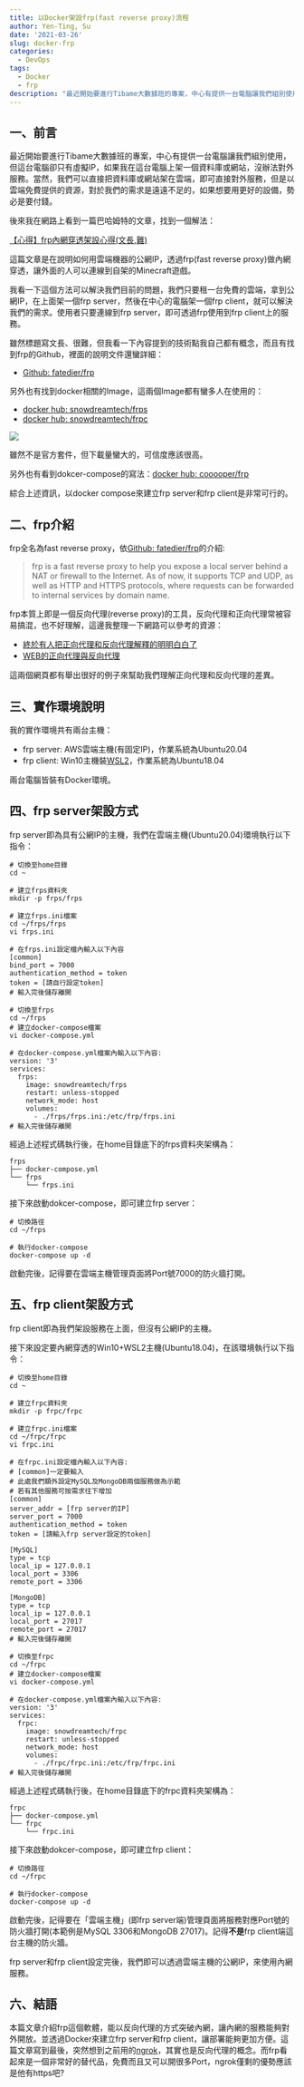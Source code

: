 ```yaml
---
title: 以Docker架設frp(fast reverse proxy)流程
author: Yen-Ting, Su
date: '2021-03-26'
slug: docker-frp
categories:
  - DevOps
tags:
  - Docker
  - frp
description: "最近開始要進行Tibame大數據班的專案，中心有提供一台電腦讓我們組別使用，但這台電腦卻只有虛擬IP，如果我在這台電腦上架一個資料庫或網站，沒辦法對外服務。本篇文章提供一個解決方法：在雲端開設免費的主機取得公網IP，並在雲端主機上架設反向代理伺服，實行內網穿透，讓虛擬IP主機能夠對外服務。"
---
```


## 一、前言

最近開始要進行Tibame大數據班的專案，中心有提供一台電腦讓我們組別使用，但這台電腦卻只有虛擬IP，如果我在這台電腦上架一個資料庫或網站，沒辦法對外服務。當然，我們可以直接把資料庫或網站架在雲端，即可直接對外服務，但是以雲端免費提供的資源，對於我們的需求是遠遠不足的，如果想要用更好的設備，勢必是要付錢。

後來我在網路上看到一篇巴哈姆特的文章，找到一個解法：

[【心得】frp內網穿透架設心得(文長,難)](https://forum.gamer.com.tw/Co.php?bsn=18673&sn=834074)

這篇文章是在說明如何用雲端機器的公網IP，透過frp(fast reverse proxy)做內網穿透，讓外面的人可以連線到自架的Minecraft遊戲。

我看一下這個方法可以解決我們目前的問題，我們只要租一台免費的雲端，拿到公網IP，在上面架一個frp server，然後在中心的電腦架一個frp client，就可以解決我們的需求。使用者只要連線到frp server，即可透過frp使用到frp client上的服務。

雖然標題寫文長、很難，但我看一下內容提到的技術點我自己都有概念，而且有找到frp的Github，裡面的說明文件還蠻詳細：

* [Github: fatedier/frp](https://github.com/fatedier/frp)

另外也有找到docker相關的Image，這兩個Image都有蠻多人在使用的：

* [docker hub: snowdreamtech/frps](https://hub.docker.com/r/snowdreamtech/frps)
* [docker hub: snowdreamtech/frpc](https://hub.docker.com/r/snowdreamtech/frpc)

![](https://i.imgur.com/IJgF3aR.png)

雖然不是官方套件，但下載量蠻大的，可信度應該很高。

另外也有看到dokcer-compose的寫法：[docker hub: cooooper/frp](https://hub.docker.com/r/cooooper/frp/)

綜合上述資訊，以docker compose來建立frp server和frp client是非常可行的。

## 二、frp介紹

frp全名為fast reverse proxy，依[Github: fatedier/frp](https://github.com/fatedier/frp)的介紹:

> frp is a fast reverse proxy to help you expose a local server behind a NAT or firewall to the Internet. As of now, it supports TCP and UDP, as well as HTTP and HTTPS protocols, where requests can be forwarded to internal services by domain name.

frp本質上即是一個反向代理(reverse proxy)的工具，反向代理和正向代理常被容易搞混，也不好理解，這邊我整理一下網路可以參考的資源：

* [終於有人把正向代理和反向代理解釋的明明白白了](https://kknews.cc/zh-tw/tech/k66p2gb.html)
* [WEB的正向代理與反向代理](https://jackterrylau.pixnet.net/blog/post/229520831-web%E7%9A%84%E6%AD%A3%E5%90%91%E4%BB%A3%E7%90%86%E8%88%87%E5%8F%8D%E5%90%91%E4%BB%A3%E7%90%86)

這兩個網頁都有舉出很好的例子來幫助我們理解正向代理和反向代理的差異。

## 三、實作環境說明

我的實作環境共有兩台主機：

* frp server: AWS雲端主機(有固定IP)，作業系統為Ubuntu20.04
* frp client: Win10主機裝[WSL2](https://docs.microsoft.com/zh-tw/windows/wsl/install-win10)，作業系統為Ubuntu18.04

兩台電腦皆裝有Docker環境。

## 四、frp server架設方式

frp server即為具有公網IP的主機，我們在雲端主機(Ubuntu20.04)環境執行以下指令：

```bash=
# 切換至home目錄
cd ~

# 建立frps資料夾
mkdir -p frps/frps

# 建立frps.ini檔案
cd ~/frps/frps
vi frps.ini

# 在frps.ini設定檔內輸入以下內容
[common]
bind_port = 7000
authentication_method = token
token = [請自行設定token]
# 輸入完後儲存離開

# 切換至frps
cd ~/frps
# 建立docker-compose檔案
vi docker-compose.yml

# 在docker-compose.yml檔案內輸入以下內容:
version: '3'
services:
  frps:
    image: snowdreamtech/frps
    restart: unless-stopped
    network_mode: host
    volumes:
      - ./frps/frps.ini:/etc/frp/frps.ini
# 輸入完後儲存離開
```

經過上述程式碼執行後，在home目錄底下的frps資料夾架構為：
```bash=
frps
├── docker-compose.yml
└── frps
    └── frps.ini
```

接下來啟動dokcer-compose，即可建立frp server：
```bash=
# 切換路徑
cd ~/frps

# 執行docker-compose
docker-compose up -d
```

啟動完後，記得要在雲端主機管理頁面將Port號7000的防火牆打開。

## 五、frp client架設方式

frp client即為我們架設服務在上面，但沒有公網IP的主機。

接下來設定要內網穿透的Win10+WSL2主機(Ubuntu18.04)，在該環境執行以下指令：

```bash=
# 切換至home目錄
cd ~

# 建立frpc資料夾
mkdir -p frpc/frpc

# 建立frpc.ini檔案
cd ~/frpc/frpc
vi frpc.ini

# 在frpc.ini設定檔內輸入以下內容:
# [common]一定要輸入
# 此處我們額外設定MySQL及MongoDB兩個服務做為示範
# 若有其他服務可按需求往下增加
[common]
server_addr = [frp server的IP]
server_port = 7000
authentication_method = token
token = [請輸入frp server設定的token]

[MySQL]
type = tcp
local_ip = 127.0.0.1
local_port = 3306
remote_port = 3306

[MongoDB]
type = tcp
local_ip = 127.0.0.1
local_port = 27017
remote_port = 27017
# 輸入完後儲存離開

# 切換至frpc
cd ~/frpc
# 建立docker-compose檔案
vi docker-compose.yml

# 在docker-compose.yml檔案內輸入以下內容:
version: '3'
services:
  frpc:
    image: snowdreamtech/frpc
    restart: unless-stopped
    network_mode: host
    volumes:
      - ./frpc/frpc.ini:/etc/frp/frpc.ini
# 輸入完後儲存離開
```

經過上述程式碼執行後，在home目錄底下的frpc資料夾架構為：
```bash=
frpc
├── docker-compose.yml
└── frpc
    └── frpc.ini
```

接下來啟動dokcer-compose，即可建立frp client：
```bash=
# 切換路徑
cd ~/frpc

# 執行docker-compose
docker-compose up -d
```

啟動完後，記得要在「雲端主機」(即frp server端)管理頁面將服務對應Port號的防火牆打開(本範例是MySQL 3306和MongoDB 27017)。記得**不是**frp client端這台主機的防火牆。

frp server和frp client設定完後，我們即可以透過雲端主機的公網IP，來使用內網服務。

## 六、結語

本篇文章介紹frp這個軟體，能以反向代理的方式突破內網，讓內網的服務能夠對外開放。並透過Docker來建立frp server和frp client，讓部署能夠更加方便。這篇文章寫到最後，突然想到之前用的[ngrok](https://ngrok.com/)，其實也是反向代理的概念。而frp看起來是一個非常好的替代品，免費而且又可以開很多Port，ngrok僅剩的優勢應該是他有https吧?

